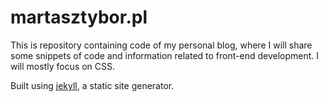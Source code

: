 # martasztybor.pl
This is repository containing code of my personal blog, where I will share some snippets of code and information related to front-end development. I will mostly focus on CSS.

Built using <a href="http://jekyllrb.com/">jekyll</a>, a static site generator.
